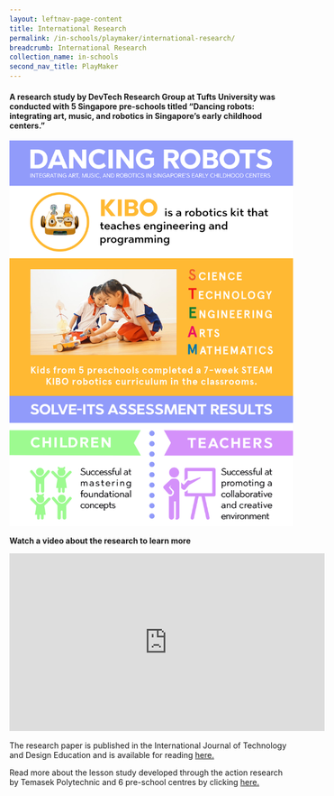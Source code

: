 ```yaml
---
layout: leftnav-page-content
title: International Research
permalink: /in-schools/playmaker/international-research/
breadcrumb: International Research
collection_name: in-schools
second_nav_title: PlayMaker
---
```

#### A research study by DevTech Research Group at Tufts University was conducted with 5 Singapore pre-schools titled “Dancing robots: integrating art, music, and robotics in Singapore’s early childhood centers.”

![international research infographic](/images/in-schools/playmaker/international-research/international-research-infographic2.jpg)

**Watch a video about the research to learn more**
<div class="bp-youtube">
     <iframe width="560" height="315" src="https://www.youtube.com/embed/qTjtGM0ITGc" frameborder="0" allow="accelerometer; autoplay; encrypted-media; gyroscope; picture-in-picture" allowfullscreen></iframe>
</div>

The research paper is published in the International Journal of Technology and Design Education and is available for reading [here.](https://www.semanticscholar.org/paper/Dancing-robots%3A-integrating-art%2C-music%2C-and-in-Sullivan-Bers/90249b0f482d889777aacb3b4712394efe3f3f3e) 

Read more about the lesson study developed through the action research by Temasek Polytechnic and 6 pre-school centres by clicking [here.](/in-schools/playmaker/lesson-study/)
